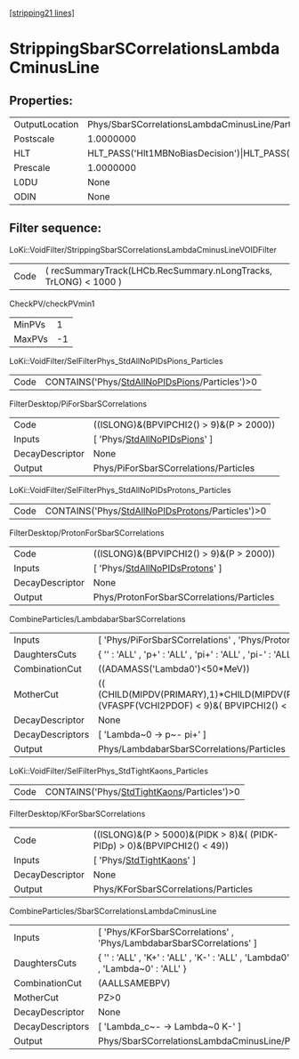 [[stripping21 lines]](./stripping21-index)

# StrippingSbarSCorrelationsLambdaCminusLine

## Properties:

|                |                                                                                                                                                                                                                                    |
|----------------|------------------------------------------------------------------------------------------------------------------------------------------------------------------------------------------------------------------------------------|
| OutputLocation | Phys/SbarSCorrelationsLambdaCminusLine/Particles                                                                                                                                                                                   |
| Postscale      | 1.0000000                                                                                                                                                                                                                          |
| HLT            | HLT_PASS('Hlt1MBNoBiasDecision')\|HLT_PASS('Hlt1MBMicroBiasTStationDecision')\|HLT_PASS('Hlt1MBMicroBiasVeloDecision')\|HLT_PASS('Hlt1MBMicroBiasTStationRateLimitedDecision')\|HLT_PASS('Hlt1MBMicroBiasVeloRateLimitedDecision') |
| Prescale       | 1.0000000                                                                                                                                                                                                                          |
| L0DU           | None                                                                                                                                                                                                                               |
| ODIN           | None                                                                                                                                                                                                                               |

## Filter sequence:

LoKi::VoidFilter/StrippingSbarSCorrelationsLambdaCminusLineVOIDFilter

|      |                                                                  |
|------|------------------------------------------------------------------|
| Code | ( recSummaryTrack(LHCb.RecSummary.nLongTracks, TrLONG) \< 1000 ) |

CheckPV/checkPVmin1

|        |     |
|--------|-----|
| MinPVs | 1   |
| MaxPVs | -1  |

LoKi::VoidFilter/SelFilterPhys_StdAllNoPIDsPions_Particles

|      |                                                                                                    |
|------|----------------------------------------------------------------------------------------------------|
| Code | CONTAINS('Phys/[StdAllNoPIDsPions](./stripping21-commonparticles-stdallnopidspions)/Particles')\>0 |

FilterDesktop/PiForSbarSCorrelations

|                 |                                                                                   |
|-----------------|-----------------------------------------------------------------------------------|
| Code            | ((ISLONG)&(BPVIPCHI2() \> 9)&(P \> 2000))                                         |
| Inputs          | [ 'Phys/[StdAllNoPIDsPions](./stripping21-commonparticles-stdallnopidspions)' ] |
| DecayDescriptor | None                                                                              |
| Output          | Phys/PiForSbarSCorrelations/Particles                                             |

LoKi::VoidFilter/SelFilterPhys_StdAllNoPIDsProtons_Particles

|      |                                                                                                        |
|------|--------------------------------------------------------------------------------------------------------|
| Code | CONTAINS('Phys/[StdAllNoPIDsProtons](./stripping21-commonparticles-stdallnopidsprotons)/Particles')\>0 |

FilterDesktop/ProtonForSbarSCorrelations

|                 |                                                                                       |
|-----------------|---------------------------------------------------------------------------------------|
| Code            | ((ISLONG)&(BPVIPCHI2() \> 9)&(P \> 2000))                                             |
| Inputs          | [ 'Phys/[StdAllNoPIDsProtons](./stripping21-commonparticles-stdallnopidsprotons)' ] |
| DecayDescriptor | None                                                                                  |
| Output          | Phys/ProtonForSbarSCorrelations/Particles                                             |

CombineParticles/LambdabarSbarSCorrelations

|                  |                                                                                                                          |
|------------------|--------------------------------------------------------------------------------------------------------------------------|
| Inputs           | [ 'Phys/PiForSbarSCorrelations' , 'Phys/ProtonForSbarSCorrelations' ]                                                  |
| DaughtersCuts    | { '' : 'ALL' , 'p+' : 'ALL' , 'pi+' : 'ALL' , 'pi-' : 'ALL' , 'p~-' : 'ALL' }                                            |
| CombinationCut   | ((ADAMASS('Lambda0')\<50\*MeV))                                                                                          |
| MotherCut        | (( (CHILD(MIPDV(PRIMARY),1)\*CHILD(MIPDV(PRIMARY),2)/MIPDV(PRIMARY))\>10)&(VFASPF(VCHI2PDOF) \< 9)&( BPVIPCHI2() \< 49)) |
| DecayDescriptor  | None                                                                                                                     |
| DecayDescriptors | [ 'Lambda~0 -\> p~- pi+' ]                                                                                             |
| Output           | Phys/LambdabarSbarSCorrelations/Particles                                                                                |

LoKi::VoidFilter/SelFilterPhys_StdTightKaons_Particles

|      |                                                                                            |
|------|--------------------------------------------------------------------------------------------|
| Code | CONTAINS('Phys/[StdTightKaons](./stripping21-commonparticles-stdtightkaons)/Particles')\>0 |

FilterDesktop/KForSbarSCorrelations

|                 |                                                                            |
|-----------------|----------------------------------------------------------------------------|
| Code            | ((ISLONG)&(P \> 5000)&(PIDK \> 8)&( (PIDK-PIDp) \> 0)&(BPVIPCHI2() \< 49)) |
| Inputs          | [ 'Phys/[StdTightKaons](./stripping21-commonparticles-stdtightkaons)' ]  |
| DecayDescriptor | None                                                                       |
| Output          | Phys/KForSbarSCorrelations/Particles                                       |

CombineParticles/SbarSCorrelationsLambdaCminusLine

|                  |                                                                                       |
|------------------|---------------------------------------------------------------------------------------|
| Inputs           | [ 'Phys/KForSbarSCorrelations' , 'Phys/LambdabarSbarSCorrelations' ]                |
| DaughtersCuts    | { '' : 'ALL' , 'K+' : 'ALL' , 'K-' : 'ALL' , 'Lambda0' : 'ALL' , 'Lambda~0' : 'ALL' } |
| CombinationCut   | (AALLSAMEBPV)                                                                         |
| MotherCut        | PZ\>0                                                                                 |
| DecayDescriptor  | None                                                                                  |
| DecayDescriptors | [ 'Lambda_c~- -\> Lambda~0 K-' ]                                                    |
| Output           | Phys/SbarSCorrelationsLambdaCminusLine/Particles                                      |

